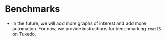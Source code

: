 # Benchmarks

* In the future, we will add more graphs of interest
  and add more automation.
  For now, we provide instructions for benchmarking
  `rmat15` on Tuxedo.
